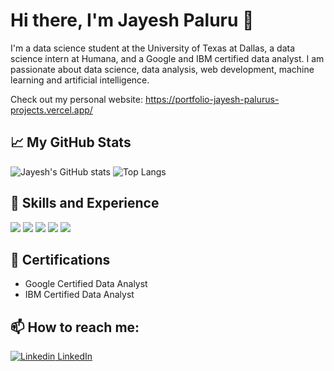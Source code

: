 # Hi there, I'm Jayesh Paluru 👋

I'm a data science student at the University of Texas at Dallas, a data science intern at Humana, and a Google and IBM certified data analyst. I am passionate about data science, data analysis, web development, machine learning and artificial intelligence.

Check out my personal website: https://portfolio-jayesh-palurus-projects.vercel.app/

## 📈 My GitHub Stats

![Jayesh's GitHub stats](https://github-readme-stats.vercel.app/api?username=jayeshpaluru&show_icons=true&theme=radical)
![Top Langs](https://github-readme-stats.vercel.app/api/top-langs/?username=jayeshpaluru&layout=compact&theme=radical)

## 💼 Skills and Experience
![](https://img.shields.io/badge/Data_Science-blue)
![](https://img.shields.io/badge/Machine_Learning-red)
![](https://img.shields.io/badge/Web_Development-orange)
![](https://img.shields.io/badge/Data_Analysis-green)
![](https://img.shields.io/badge/Artificial_Intelligence-purple)

## 🏅 Certifications
* Google Certified Data Analyst
* IBM Certified Data Analyst

## 📫 How to reach me: 
[![Linkedin](https://i.stack.imgur.com/gVE0j.png) LinkedIn](https://www.linkedin.com/in/jayeshpaluru/)
